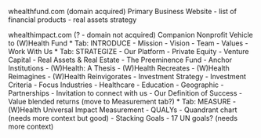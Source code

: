 whealthfund.com (domain acquired)
Primary Business Website
	- list of financial products
	- real assets strategy

whealthimpact.com (? - domain not acquired)
Companion Nonprofit Vehicle to (W)Health Fund
	* Tab: INTRODUCE
		- Mission
		- Vision
		- Team
		- Values
		- Work With Us
	* Tab: STRATEGIZE
		- Our Platform
		- Private Equity
		- Venture Capital
		- Real Assets & Real Estate
		- The Preeminence Fund
		- Anchor Institutions
		- (W)Health: A Thesis
			- (W)Health Recreates
			- (W)Health Reimagines
			- (W)Health Reinvigorates
		- Investment Strategy
			- Investment Criteria
			- Focus Industries
				- Healthcare
				- Education
				- Geographic
			- Partnerships
				- Invitation to connect with us
			- Our Definition of Success
			  - Value blended returns (move to Measurement tab?)
	* Tab: MEASURE
		- (W)Health Universal Impact Measurement
			- QUALYs
			- Quandrant chart (needs more context but good)
			- Stacking Goals
				- 17 UN goals? (needs more context)
				